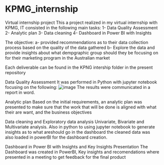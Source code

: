 # KPMG_internship
Virtual internship project
This a project realized in my virtual internship with KPMG, IT consisted in the following main tasks:
1- Data Quality Assessment
2- Analytic plan 
3- Data cleaning
4- Dashboard in Power BI with Insights

The objective:
a- provided recommendations as to their data collection process based on the quality of the data gathered
b- Explore the data and provide insights about what dempgraphic group should they be focusing on for their marketing program in the Australian market


Each deliverable can be found in the KPNG intership folder in the present repository



Data Quality Assessment
It was performed in Python with jupyter notebook focusing on the following:
![image](https://github.com/yvens94/KPMG_internship/assets/68969793/190e6e76-fef9-4f11-8214-c000d63f5b86)
The results were communicated in a report in word.

Analytic plan 
Based on the initial requirements, an analytic plan was presented to make sure that the work that will be done is
aligned with what their are want, and the business objectives

Data cleaning and Exploratory data analysis
Univariate, Bivariate and Multivariate analysis. Also in python to using jupyter notebook to generate insights as to what areshould go in the dashboard
the cleaned data was also loaded in powerBI for the dashboard creation.

Dashboard in Power BI with Insights and Key Insights Presentation
The Dashboard was created in PowerBI, Key insights and recomendations where presented in a meeting to get feedback for the final product
